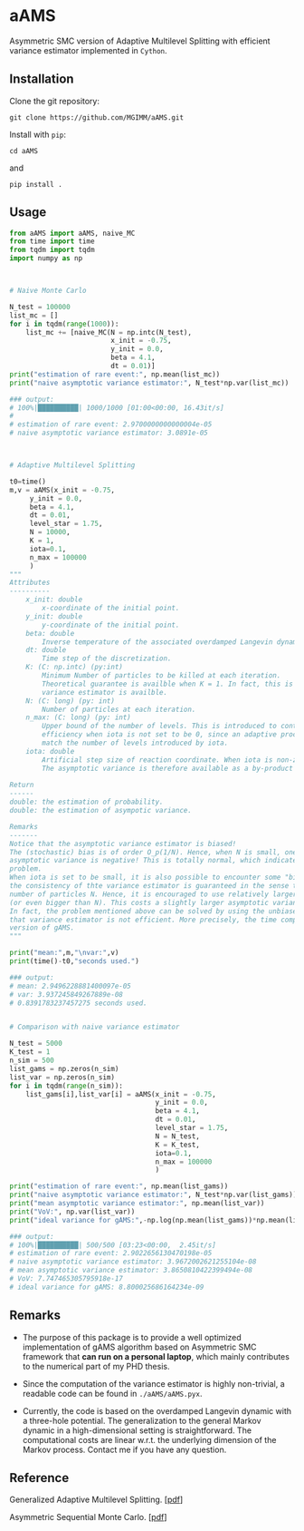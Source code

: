 # aAMS

Asymmetric SMC version of Adaptive Multilevel Splitting with efficient variance estimator implemented in `Cython`.


## Installation

Clone the git repository:
```
git clone https://github.com/MGIMM/aAMS.git
```
Install with `pip`:

```
cd aAMS
```
and
```
pip install .
```

## Usage


```python
from aAMS import aAMS, naive_MC
from time import time
from tqdm import tqdm
import numpy as np



# Naive Monte Carlo

N_test = 100000
list_mc = []
for i in tqdm(range(1000)):
    list_mc += [naive_MC(N = np.intc(N_test),
                         x_init = -0.75,
                         y_init = 0.0,
                         beta = 4.1,
                         dt = 0.01)]
print("estimation of rare event:", np.mean(list_mc))
print("naive asymptotic variance estimator:", N_test*np.var(list_mc))

### output:
# 100%|██████████| 1000/1000 [01:00<00:00, 16.43it/s]
# 
# estimation of rare event: 2.9700000000000004e-05
# naive asymptotic variance estimator: 3.0891e-05



# Adaptive Multilevel Splitting

t0=time()
m,v = aAMS(x_init = -0.75,
     y_init = 0.0,
     beta = 4.1,
     dt = 0.01,
     level_star = 1.75,
     N = 10000,       
     K = 1,
     iota=0.1,
     n_max = 100000
     )
"""
Attributes
----------
    x_init: double
        x-coordinate of the initial point.
    y_init: double
        y-coordinate of the initial point.
    beta: double
        Inverse temperature of the associated overdamped Langevin dynamic.
    dt: double
        Time step of the discretization.
    K: (C: np.intc) (py:int)
        Minimum Number of particles to be killed at each iteration.
        Theoretical guarantee is availble when K = 1. In fact, this is the only case where the efficient 
        variance estimator is availble.
    N: (C: long) (py: int)
        Number of particles at each iteration.
    n_max: (C: long) (py: int)
        Upper bound of the number of levels. This is introduced to control the memory allocation. There is no loss of memory 
        efficiency when iota is not set to be 0, since an adaptive procedure of memory allocation will be conducted in order to
        match the number of levels introduced by iota.
    iota: double
        Artificial step size of reaction coordinate. When iota is non-zero, the gAMS enters into Asymmetric SMC framework.
        The asymptotic variance is therefore available as a by-product of the simulation of IPS.
    
Return 
------
double: the estimation of probability.
double: the estimation of asympotic variance.

Remarks
-------
Notice that the asymptotic variance estimator is biased!
The (stochastic) bias is of order O_p(1/N). Hence, when N is small, one may encounter the case where the estimation of the
asymptotic variance is negative! This is totally normal, which indicates that the number of particles N is too low for the current
problem. 
When iota is set to be small, it is also possible to encounter some "bias" in the varianc estimation. The essential problem is that
the consistency of thte variance estimator is guaranteed in the sense that the number of levels is finite, i.e. not too big w.r.t. the
number of particles N. Hence, it is encouraged to use relatively larger iota in order to ensure that the number of levels is not too big
(or even bigger than N). This costs a slightly larger asymptotic variance. 
In fact, the problem mentioned above can be solved by using the unbiased variance estimator, which is also consistent w.r.t. N. However, 
that variance estimator is not efficient. More precisely, the time complexity is O(N*N*n). Therefore, it is not implemented in the current 
version of gAMS.
"""

print("mean:",m,"\nvar:",v)
print(time()-t0,"seconds used.")

### output:
# mean: 2.9496228881400097e-05 
# var: 3.937245849267889e-08
# 0.8391783237457275 seconds used.


# Comparison with naive variance estimator

N_test = 5000
K_test = 1
n_sim = 500
list_gams = np.zeros(n_sim) 
list_var = np.zeros(n_sim) 
for i in tqdm(range(n_sim)):
    list_gams[i],list_var[i] = aAMS(x_init = -0.75,
                                    y_init = 0.0,
                                    beta = 4.1,
                                    dt = 0.01,
                                    level_star = 1.75,
                                    N = N_test,       
                                    K = K_test,
                                    iota=0.1,
                                    n_max = 100000
                                    )

print("estimation of rare event:", np.mean(list_gams))
print("naive asymptotic variance estimator:", N_test*np.var(list_gams))
print("mean asymptotic variance estimator:", np.mean(list_var))
print("VoV:", np.var(list_var))
print("ideal variance for gAMS:",-np.log(np.mean(list_gams))*np.mean(list_gams)**2)

### output:
# 100%|██████████| 500/500 [03:23<00:00,  2.45it/s]
# estimation of rare event: 2.9022656130470198e-05
# naive asymptotic variance estimator: 3.9672002621255104e-08
# mean asymptotic variance estimator: 3.8650810422399494e-08
# VoV: 7.747465305795918e-17
# ideal variance for gAMS: 8.800025686164234e-09


```

## Remarks

* The purpose of this package is to provide a well optimized implementation of
  gAMS algorithm based on Asymmetric SMC framework that **can run on a personal laptop**, which mainly contributes to the numerical part of my PHD thesis. 

* Since the computation of
  the variance estimator is highly non-trivial, a readable code can be found in `./aAMS/aAMS.pyx`.

* Currently, the code is based on the overdamped Langevin dynamic with a
  three-hole potential. The generalization to the general Markov dynamic in a
  high-dimensional setting is straightforward. The computational costs are linear
  w.r.t. the underlying dimension of the Markov process. Contact me if you have
  any question.



## Reference

Generalized Adaptive Multilevel Splitting. \[[pdf](https://arxiv.org/pdf/1505.02674.pdf)\]

Asymmetric Sequential Monte Carlo. \[[pdf](https://mgimm.github.io/doc/du19.pdf)\]



